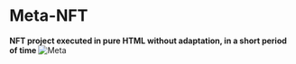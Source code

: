 # Meta-NFT
**NFT project executed in pure HTML without adaptation, in a short period of time**
![Meta](https://i.ibb.co/N69x2cM/Desktop.jpg)
